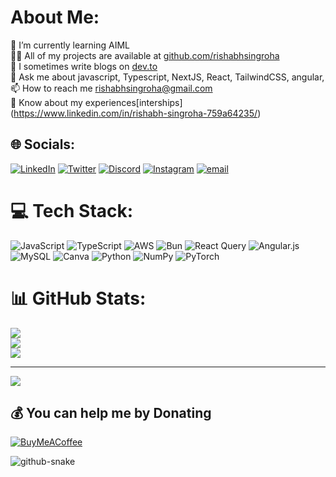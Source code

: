 # About Me:

🌱 I’m currently learning AIML <br>👨‍💻 All of my projects are available at [github.com/rishabhsingroha](https://github.com/rishabhsingroha)<br>📝 I sometimes write blogs on [dev.to]()<br>💬 Ask me about javascript, Typescript, NextJS, React, TailwindCSS, angular,<br>📫 How to reach me rishabhsingroha@gmail.com <br>📄 Know about my experiences[interships] (https://www.linkedin.com/in/rishabh-singroha-759a64235/)

## 🌐 Socials:

[![LinkedIn](https://img.shields.io/badge/LinkedIn-%230077B5.svg?logo=linkedin&logoColor=white)](<[https://linkedin.com/in/vanxhh](https://www.linkedin.com/in/rishabh-singroha-759a64235/)>) [![Twitter](https://img.shields.io/badge/Twitter-%231DA1F2.svg?logo=Twitter&logoColor=white)](https://twitter.com/bambaniiii)
[![Discord](https://img.shields.io/badge/Discord-%237289DA.svg?logo=discord&logoColor=white)](https://discord.gg/bambani4700) [![Instagram](https://img.shields.io/badge/Instagram-%23E4405F.svg?logo=Instagram&logoColor=white)](https://instagram.com/rishabhsingroha) [![email](https://img.shields.io/badge/Email-D14836?logo=gmail&logoColor=white)](mailto:rishabhsingroha@gmail.com)

# 💻 Tech Stack:

![JavaScript](https://img.shields.io/badge/javascript-%23323330.svg?style=for-the-badge&logo=javascript&logoColor=%23F7DF1E) ![TypeScript](https://img.shields.io/badge/typescript-%23007ACC.svg?style=for-the-badge&logo=typescript&logoColor=white) ![AWS](https://img.shields.io/badge/AWS-%23FF9900.svg?style=for-the-badge&logo=amazon-aws&logoColor=white) ![Bun](https://img.shields.io/badge/Bun-%23000000.svg?style=for-the-badge&logo=bun&logoColor=white) ![React Query](https://img.shields.io/badge/-React%20Query-FF4154?style=for-the-badge&logo=react%20query&logoColor=white) ![Angular.js](https://img.shields.io/badge/angular.js-%23E23237.svg?style=for-the-badge&logo=angularjs&logoColor=white) ![MySQL](https://img.shields.io/badge/mysql-4479A1.svg?style=for-the-badge&logo=mysql&logoColor=white) ![Canva](https://img.shields.io/badge/Canva-%2300C4CC.svg?style=for-the-badge&logo=Canva&logoColor=white) ![Python](https://img.shields.io/badge/python-3670A0?style=for-the-badge&logo=python&logoColor=ffdd54) ![NumPy](https://img.shields.io/badge/numpy-%23013243.svg?style=for-the-badge&logo=numpy&logoColor=white) ![PyTorch](https://img.shields.io/badge/PyTorch-%23EE4C2C.svg?style=for-the-badge&logo=PyTorch&logoColor=white)

# 📊 GitHub Stats:
![](https://github-readme-stats.vercel.app/api?username=rishabhsingroha&theme=react&hide_border=false&include_all_commits=true&count_private=true)<br/>
![](https://nirzak-streak-stats.vercel.app/?user=rishabhsingroha&theme=react&hide_border=false)<br/>
![](https://github-readme-stats.vercel.app/api/top-langs/?username=rishabhsingroha&theme=react&hide_border=false&include_all_commits=true&count_private=true&layout=compact)

---

[![](https://visitcount.itsvg.in/api?id=rishabhsingroha&icon=0&color=0)](https://visitcount.itsvg.in)

## 💰 You can help me by Donating

[![BuyMeACoffee](https://img.shields.io/badge/Buy%20Me%20a%20Coffee-ffdd00?style=for-the-badge&logo=buy-me-a-coffee&logoColor=black)](https://buymeacoffee.com/rishabhsingroha)

<picture>
  <source media="(prefers-color-scheme: dark)" srcset="https://raw.githubusercontent.com/tobiasmeyhoefer/tobiasmeyhoefer/output/github-snake-dark.svg" />
  <source media="(prefers-color-scheme: light)" srcset="https://raw.githubusercontent.com/tobiasmeyhoefer/tobiasmeyhoefer/output/github-snake.svg" />
  <img alt="github-snake" src="https://raw.githubusercontent.com/tobiasmeyhoefer/tobiasmeyhoefer/output/github-snake.svg" />
</picture>
